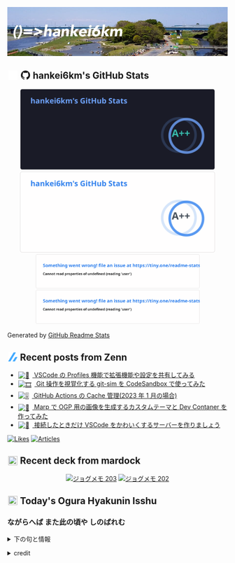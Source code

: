 <p align="center">

![()=>hankei6km](assets/images/header3.jpg)

</p>

<h2>
<img width="24" height="24" style="height:1em;width:1em;margin:0 0.05em 0 0.1em;vertical-align:-0.1em;"
 src="assets/images/github-dark.svg#gh-dark-mode-only" />
<img width="24" height="24" style="height:1em;width:1em;margin:0 0.05em 0 0.1em;vertical-align:-0.1em;"
 src="assets/images/github-light.svg#gh-light-mode-only" />
hankei6km's GitHub Stats
</h2>

<p align="center">

<img width="446" alt="hankei6km's GitHub stats" src="assets/images/stats-dark.svg#gh-dark-mode-only">
<img width="446" alt="hankei6km's GitHub stats" src="assets/images/stats-light.svg#gh-light-mode-only">
<img width="375" alt="Top Langs" src="assets/images/top-langs-dark.svg#gh-dark-mode-only">
<img width="375" alt="Top Langs" src="assets/images/top-langs-light.svg#gh-light-mode-only">

</p>

Generated by [GitHub Readme Stats](https://github.com/anuraghazra/github-readme-stats)

<h2>
<img width="24" height="24" style="width:1em; height:1em; margin: 0 .05em 0 .1em; vertical-align: -0.1em;" src="assets/images/zenn.svg">
Recent posts from Zenn
</h2>

<ul><li><a href="https://zenn.dev/hankei6km/articles/vscode-profiles"><img style="width:1.1em; height:1.1em; margin: 0 .5em 0 .1em; vertical-align: -0.1em;" width="18" height="18" alt="🚚" src="https://cdn.jsdelivr.net/gh/twitter/twemoji@13.1.0/assets/72x72/1f69a.png"> VSCode の Profiles 機能で拡張機能や設定を共有してみる</a></li><li><a href="https://zenn.dev/hankei6km/articles/git-sim-with-csb-sandbox"><img style="width:1.1em; height:1.1em; margin: 0 .5em 0 .1em; vertical-align: -0.1em;" width="18" height="18" alt="🎞️" src="https://cdn.jsdelivr.net/gh/twitter/twemoji@13.1.0/assets/72x72/1f39e.png"> Git 操作を視覚化する git-sim を CodeSandbox で使ってみた</a></li><li><a href="https://zenn.dev/hankei6km/articles/manage-cache-in-github-actions-2023-01"><img style="width:1.1em; height:1.1em; margin: 0 .5em 0 .1em; vertical-align: -0.1em;" width="18" height="18" alt="🎚️" src="https://cdn.jsdelivr.net/gh/twitter/twemoji@13.1.0/assets/72x72/1f39a.png"> GitHub Actions の Cache 管理(2023 年 1 月の場合)</a></li><li><a href="https://zenn.dev/hankei6km/articles/generate-ogimage-by-using-marp"><img style="width:1.1em; height:1.1em; margin: 0 .5em 0 .1em; vertical-align: -0.1em;" width="18" height="18" alt="📐" src="https://cdn.jsdelivr.net/gh/twitter/twemoji@13.1.0/assets/72x72/1f4d0.png"> Marp で OGP 用の画像を生成するカスタムテーマと Dev Contaner を作ってみた</a></li><li><a href="https://zenn.dev/hankei6km/articles/vscode-deco-server"><img style="width:1.1em; height:1.1em; margin: 0 .5em 0 .1em; vertical-align: -0.1em;" width="18" height="18" alt="🐳" src="https://cdn.jsdelivr.net/gh/twitter/twemoji@13.1.0/assets/72x72/1f433.png"> 接続したときだけ VSCode をかわいくするサーバーを作りましょう</a></li></ul>

[![Likes](https://badgen.org/img/zenn/hankei6km/likes?style=flat)](https://zenn.dev/hankei6km)
[![Articles](https://badgen.org/img/zenn/hankei6km/articles?style=flat)](https://zenn.dev/hankei6km)

<h2>
<img width="24" height="24" style="width:1em; height:1em; margin: 0 .05em 0 .1em; vertical-align: -0.1em;" src="https://twemoji.maxcdn.com/v/13.1.0/72x72/1f5bc.png">
Recent deck from mardock
</h2>

<p align="center">
<a href="https://hankei6km.github.io/mardock/deck/2023-02-in-outdoor-203"><img alt="ジョグメモ 203" src="https://hankei6km.github.io/mardock/assets/deck/2023-02-in-outdoor-203/2023-02-in-outdoor-203.png" width="270" height="152"></a>
<a href="https://hankei6km.github.io/mardock/deck/2023-02-in-outdoor-202"><img alt="ジョグメモ 202" src="https://hankei6km.github.io/mardock/assets/deck/2023-02-in-outdoor-202/2023-02-in-outdoor-202.png" width="270" height="152"></a>

</p>

<h2>
<img width="24" height="24" style="width:1em; height:1em; margin: 0 .05em 0 .1em; vertical-align: -0.1em;" src="https://twemoji.maxcdn.com/v/13.1.0/72x72/1f38e.png">
Today's Ogura Hyakunin Isshu
</h2>

<h3>ながらへば また此の頃や しのばれむ</h3>
<p><details><summary>下の句と情報</summary><p>憂しと見し世ぞ 今は戀しき</p><p>(ながらへば またこのごろや しのばれむ　うしとみしよぞ いまはこひしき)</p><ul><li>歌人 - <a href="http://linkdata.org/resource/rdf1s6833i#kajin_084">http://linkdata.org/resource/rdf1s6833i#kajin_084</a></li><li>読札 - <a href="https://commons.wikimedia.org/wiki/File:Hyakuninisshu_084.jpg">https://commons.wikimedia.org/wiki/File:Hyakuninisshu_084.jpg</a></li><li>異なる記録形式 - <a href="http://linkdata.org/resource/rdf1s8931i#audio_nhk_084">http://linkdata.org/resource/rdf1s8931i#audio_nhk_084</a></li></ul></details></p>

<details>
<summary>credit</summary>

- Title: 小倉百人一首かるたデータ
- Author: [Nanako Takahashi](http://linkdata.org/user/tnanako)
- Source: http://linkdata.org/work/rdf1s6834i
- License: http://creativecommons.org/licenses/by/3.0/deed.ja

</details>

